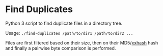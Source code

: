 # Find Duplicates

Python 3 script to find duplicate files in a directory tree.

Usage: `./find-duplicates /path/to/dir1 /path/to/dir2 ...`

Files are first filtered based on their size, then on their MD5/[xxhash](https://pypi.org/project/xxhash/) hash and finally a pairwise byte comparison is performed.
